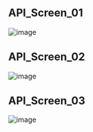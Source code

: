 ## API_Screen_01
![image](https://github.com/user-attachments/assets/8affb0dd-90c8-457f-8bc1-4b81ba30712c)
## API_Screen_02
![image](https://github.com/user-attachments/assets/d3bfd596-9ad1-4bcd-8a3e-adc1ba86ae98)
## API_Screen_03
![image](https://github.com/user-attachments/assets/560b41d2-50b1-4ab7-ac02-41d8ea34e045)
